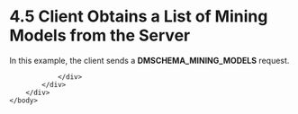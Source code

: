 <html dir="LTR" xmlns:mshelp="http://msdn.microsoft.com/mshelp" xmlns:ddue="http://ddue.schemas.microsoft.com/authoring/2003/5" xmlns:xlink="http://www.w3.org/1999/xlink" xmlns:tool="http://www.microsoft.com/tooltip">
    <head>
        <meta http-equiv="Content-Type" content="text/html; CHARSET=utf-8"></meta>
        <meta name="save" content="history"></meta>
        <title>4.5 Client Obtains a List of Mining Models from the Server</title>
        <xml>
            <mshelp:toctitle title="4.5 Client Obtains a List of Mining Models from the Server"></mshelp:toctitle>
            <mshelp:rltitle title="[MS-SSAS]: Client Obtains a List of Mining Models from the Server"></mshelp:rltitle>
            <mshelp:keyword index="A" term="8651d961-2140-4fce-8f0d-b0eee35bf82c"></mshelp:keyword>
            <mshelp:attr name="DCSext.ContentType" value="open specification"></mshelp:attr>
            <mshelp:attr name="AssetID" value="8651d961-2140-4fce-8f0d-b0eee35bf82c"></mshelp:attr>
            <mshelp:attr name="TopicType" value="kbRef"></mshelp:attr>
            <mshelp:attr name="DCSext.Title" value="[MS-SSAS]: Client Obtains a List of Mining Models from the Server" />
        </xml>
    </head>
    <body>
        <div id="header">
            <h1 class="heading">4.5 Client Obtains a List of Mining Models from the Server</h1>
        </div>
        <div id="mainSection">
            <div id="mainBody">
                <div id="allHistory" class="saveHistory"></div>
                <div id="sectionSection0" class="section" name="collapseableSection">
                    

<p>In this example, the client sends a <b>DMSCHEMA_MINING_MODELS</b>
request.</p>


                </div>
            </div>
        </div>
    </body>
</html>